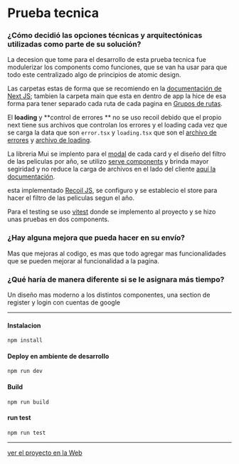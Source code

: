 # Prueba tecnica

### ¿Cómo decidió las opciones técnicas y arquitectónicas utilizadas como parte de su solución?

La decesion que tome para el desarrollo de esta prueba tecnica fue modulerizar los components como funciones, que se van ha usar para que todo este centralizado algo de principios de atomic design.

Las carpetas estas de forma que se recomiendo en la [documentación de Next JS](https://nextjs.org/docs/getting-started/project-structure "documentación de Next JS"); tambien la carpeta main que esta en dentro de app la hice de esa forma para tener separado cada ruta de cada pagina en [Grupos de rutas](https://nextjs.org/docs/app/building-your-application/routing/route-groups "Grupos de rutas").

El **loading** y **control de errores ** no se uso recoil debido que el propio next tiene sus archivos que controlan los errores y el loading cada vez que se carga la data que son `error.tsx` y `loading.tsx` que son el [archivo de errores](https://nextjs.org/docs/app/api-reference/file-conventions/error "archivo de errores") y [archivo de loading](https://nextjs.org/docs/app/api-reference/file-conventions/loading "archivo de loading").

La libreria Mui se implento para el [modal](https://mui.com/material-ui/react-modal/ "modal") de cada card y el diseño del filtro de las peliculas por año, se utilizo [serve components](https://nextjs.org/docs/app/building-your-application/rendering/composition-patterns "serve components") y brinda mayor segiridad y no reduce la carga de archivos en el lado del cliente [aquí la documentación](https://nextjs.org/docs/app/building-your-application/rendering/server-components "aquí la documentación").

esta implementado [Recoil JS](https://recoiljs.org/ "Recoil JS"), se configuro y se establecio el store para hacer el filtro de las peliculas segun el año.

Para el testing se uso [vitest](https://vitest.dev/guide/ "vitest") donde se implemento al proyecto y se hizo unas pruebas en dos components.

### ¿Hay alguna mejora que pueda hacer en su envío?

Mas que mejoras al codigo, es mas que todo agregar mas funcionalidades que se pueden mejorar al funcionalidad a la pagina.

### ¿Qué haría de manera diferente si se le asignara más tiempo?

Un diseño mas moderno a los distintos componentes, una section de register y login con cuentas de google 


------------



#### Instalacion
`npm install `

#### Deploy en ambiente de desarrollo
`npm run dev`

#### Build

`npm run build`

#### run test

`npm run test`


------------

[ver el proyecto en la Web](https://devontic-prueba-tecnica.vercel.app/ "ver el proyecto en la Web")
